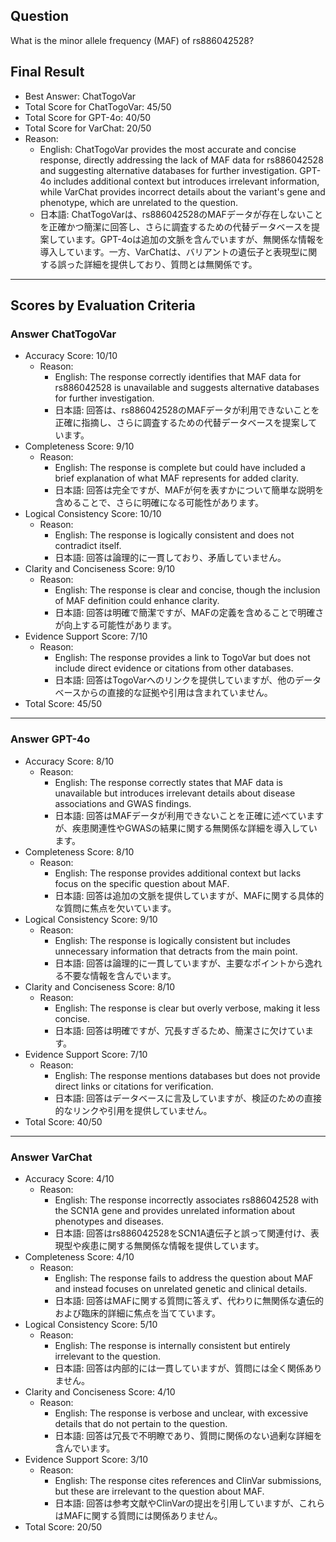 ## Question

What is the minor allele frequency (MAF) of rs886042528?

## Final Result

- Best Answer: ChatTogoVar
- Total Score for ChatTogoVar: 45/50
- Total Score for GPT-4o: 40/50
- Total Score for VarChat: 20/50
- Reason:
  - English: ChatTogoVar provides the most accurate and concise response, directly addressing the lack of MAF data for rs886042528 and suggesting alternative databases for further investigation. GPT-4o includes additional context but introduces irrelevant information, while VarChat provides incorrect details about the variant's gene and phenotype, which are unrelated to the question.
  - 日本語: ChatTogoVarは、rs886042528のMAFデータが存在しないことを正確かつ簡潔に回答し、さらに調査するための代替データベースを提案しています。GPT-4oは追加の文脈を含んでいますが、無関係な情報を導入しています。一方、VarChatは、バリアントの遺伝子と表現型に関する誤った詳細を提供しており、質問とは無関係です。

---

## Scores by Evaluation Criteria

### Answer ChatTogoVar
- Accuracy Score: 10/10
  - Reason: 
    - English: The response correctly identifies that MAF data for rs886042528 is unavailable and suggests alternative databases for further investigation.
    - 日本語: 回答は、rs886042528のMAFデータが利用できないことを正確に指摘し、さらに調査するための代替データベースを提案しています。
- Completeness Score: 9/10
  - Reason: 
    - English: The response is complete but could have included a brief explanation of what MAF represents for added clarity.
    - 日本語: 回答は完全ですが、MAFが何を表すかについて簡単な説明を含めることで、さらに明確になる可能性があります。
- Logical Consistency Score: 10/10
  - Reason: 
    - English: The response is logically consistent and does not contradict itself.
    - 日本語: 回答は論理的に一貫しており、矛盾していません。
- Clarity and Conciseness Score: 9/10
  - Reason: 
    - English: The response is clear and concise, though the inclusion of MAF definition could enhance clarity.
    - 日本語: 回答は明確で簡潔ですが、MAFの定義を含めることで明確さが向上する可能性があります。
- Evidence Support Score: 7/10
  - Reason: 
    - English: The response provides a link to TogoVar but does not include direct evidence or citations from other databases.
    - 日本語: 回答はTogoVarへのリンクを提供していますが、他のデータベースからの直接的な証拠や引用は含まれていません。
- Total Score: 45/50

---

### Answer GPT-4o
- Accuracy Score: 8/10
  - Reason: 
    - English: The response correctly states that MAF data is unavailable but introduces irrelevant details about disease associations and GWAS findings.
    - 日本語: 回答はMAFデータが利用できないことを正確に述べていますが、疾患関連性やGWASの結果に関する無関係な詳細を導入しています。
- Completeness Score: 8/10
  - Reason: 
    - English: The response provides additional context but lacks focus on the specific question about MAF.
    - 日本語: 回答は追加の文脈を提供していますが、MAFに関する具体的な質問に焦点を欠いています。
- Logical Consistency Score: 9/10
  - Reason: 
    - English: The response is logically consistent but includes unnecessary information that detracts from the main point.
    - 日本語: 回答は論理的に一貫していますが、主要なポイントから逸れる不要な情報を含んでいます。
- Clarity and Conciseness Score: 8/10
  - Reason: 
    - English: The response is clear but overly verbose, making it less concise.
    - 日本語: 回答は明確ですが、冗長すぎるため、簡潔さに欠けています。
- Evidence Support Score: 7/10
  - Reason: 
    - English: The response mentions databases but does not provide direct links or citations for verification.
    - 日本語: 回答はデータベースに言及していますが、検証のための直接的なリンクや引用を提供していません。
- Total Score: 40/50

---

### Answer VarChat
- Accuracy Score: 4/10
  - Reason: 
    - English: The response incorrectly associates rs886042528 with the SCN1A gene and provides unrelated information about phenotypes and diseases.
    - 日本語: 回答はrs886042528をSCN1A遺伝子と誤って関連付け、表現型や疾患に関する無関係な情報を提供しています。
- Completeness Score: 4/10
  - Reason: 
    - English: The response fails to address the question about MAF and instead focuses on unrelated genetic and clinical details.
    - 日本語: 回答はMAFに関する質問に答えず、代わりに無関係な遺伝的および臨床的詳細に焦点を当てています。
- Logical Consistency Score: 5/10
  - Reason: 
    - English: The response is internally consistent but entirely irrelevant to the question.
    - 日本語: 回答は内部的には一貫していますが、質問には全く関係ありません。
- Clarity and Conciseness Score: 4/10
  - Reason: 
    - English: The response is verbose and unclear, with excessive details that do not pertain to the question.
    - 日本語: 回答は冗長で不明瞭であり、質問に関係のない過剰な詳細を含んでいます。
- Evidence Support Score: 3/10
  - Reason: 
    - English: The response cites references and ClinVar submissions, but these are irrelevant to the question about MAF.
    - 日本語: 回答は参考文献やClinVarの提出を引用していますが、これらはMAFに関する質問には関係ありません。
- Total Score: 20/50
